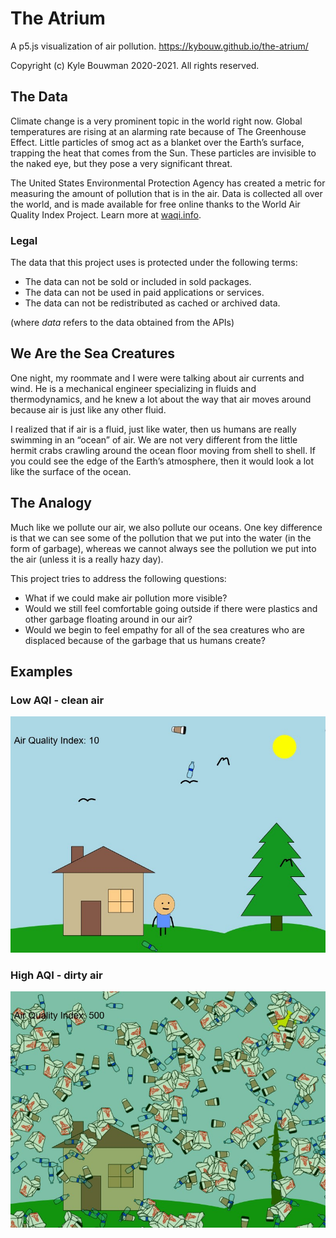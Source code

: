 # The Atrium

A p5.js visualization of air pollution.
<https://kybouw.github.io/the-atrium/>

Copyright (c) Kyle Bouwman 2020-2021. All rights reserved.

## The Data

Climate change is a very prominent topic in the world right now. Global temperatures are rising at an alarming rate because of The Greenhouse Effect. Little particles of smog act as a blanket over the Earth’s surface, trapping the heat that comes from the Sun. These particles are invisible to the naked eye, but they pose a very significant threat.

The United States Environmental Protection Agency has created a metric for measuring the amount of pollution that is in the air. Data is collected all over the world, and is made available for free online thanks to the World Air Quality Index Project. Learn more at [waqi.info](https://waqi.info/).

### Legal

The data that this project uses is protected under the following terms:

- The data can not be sold or included in sold packages.
- The data can not be used in paid applications or services.
- The data can not be redistributed as cached or archived data.

(where *data* refers to the data obtained from the APIs)

## We Are the Sea Creatures

One night, my roommate and I were were talking about air currents and wind. He is a mechanical engineer specializing in fluids and thermodynamics, and he knew a lot about the way that air moves around because air is just like any other fluid.

I realized that if air is a fluid, just like water, then us humans are really swimming in an “ocean” of air. We are not very different from the little hermit crabs crawling around the ocean floor moving from shell to shell. If you could see the edge of the Earth’s atmosphere, then it would look a lot like the surface of the ocean.

## The Analogy

Much like we pollute our air, we also pollute our oceans. One key difference is that we can see some of the pollution that we put into the water (in the form of garbage), whereas we cannot always see the pollution we put into the air (unless it is a really hazy day).

This project tries to address the following questions:

- What if we could make air pollution more visible?
- Would we still feel comfortable going outside if there were plastics and other garbage floating around in our air?
- Would we begin to feel empathy for all of the sea creatures who are displaced because of the garbage that us humans create?

## Examples

### Low AQI - clean air

![Low AQI](examples/lowaqi.jpg)

### High AQI - dirty air

![High AQI](examples/highaqi.jpg)
